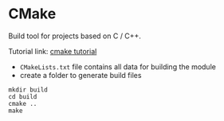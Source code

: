 # CMake
Build tool for projects based on C / C++.

Tutorial link: [cmake tutorial](https://cmake.org/cmake-tutorial/)

 - `CMakeLists.txt` file contains all data for building the module
 - create a folder to generate build files
 ```
 mkdir build
 cd build
 cmake ..
 make
 ```
